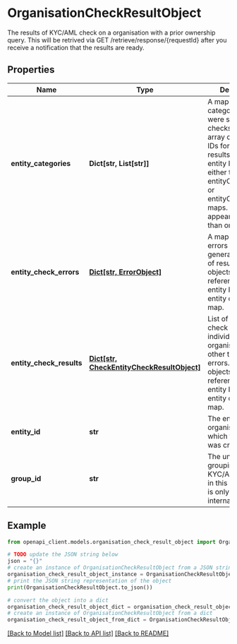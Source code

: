 # OrganisationCheckResultObject

The results of KYC/AML check on a organisation with a prior ownership query. This will be retrived via GET /retrieve/response/{requestId} after you receive a notification that the results are ready. 

## Properties

Name | Type | Description | Notes
------------ | ------------- | ------------- | -------------
**entity_categories** | **Dict[str, List[str]]** | A map of the entity categories that were selected for checks and an array of the entity IDs for each. The results for each entity ID will be in either the entityCheckResults or entityCheckErrors maps. Entities may appear in more than one category.  | [optional] 
**entity_check_errors** | [**Dict[str, ErrorObject]**](ErrorObject.md) | A map of outright errors (failure to generate any kind of result). These objects will be referenced by entity ID in the entity category map.  | [optional] 
**entity_check_results** | [**Dict[str, CheckEntityCheckResultObject]**](CheckEntityCheckResultObject.md) | List of all entities check results (both individuals and organisations) other than outright errors. These objects will be referenced by entity ID in the entity category map.  | [optional] 
**entity_id** | **str** | The entityId of the organisation for which this result was created.  | [optional] 
**group_id** | **str** | The unique ID for grouping all new KYC/AML checks in this result. This is only for Frankie internal use.  | [optional] 

## Example

```python
from openapi_client.models.organisation_check_result_object import OrganisationCheckResultObject

# TODO update the JSON string below
json = "{}"
# create an instance of OrganisationCheckResultObject from a JSON string
organisation_check_result_object_instance = OrganisationCheckResultObject.from_json(json)
# print the JSON string representation of the object
print(OrganisationCheckResultObject.to_json())

# convert the object into a dict
organisation_check_result_object_dict = organisation_check_result_object_instance.to_dict()
# create an instance of OrganisationCheckResultObject from a dict
organisation_check_result_object_from_dict = OrganisationCheckResultObject.from_dict(organisation_check_result_object_dict)
```
[[Back to Model list]](../README.md#documentation-for-models) [[Back to API list]](../README.md#documentation-for-api-endpoints) [[Back to README]](../README.md)


